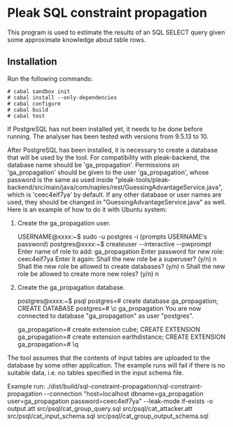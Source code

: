 # Pleak SQL constraint propagation

This program is used to estimate the results of an SQL SELECT query given some approximate knowledge about table rows.

## Installation

Run the following commands:
```
# cabal sandbox init
# cabal install --only-dependencies
# cabal configure
# cabal build
# cabal test
```

If PostgreSQL has not been installed yet, it needs to be done before running. The analyser has been tested with versions from 9.5.13 to 10.

After PostgreSQL has been installed, it is necessary to create a database that will be used by the tool. For compatibility with pleak-backend, the database name should be 'ga_propagation'. Permissions on 'ga_propagation' should be given to the user 'ga_propagation', whose password is the same as used inside "pleak-tools/pleak-backend/src/main/java/com/naples/rest/GuessingAdvantageService.java", which is 'ceec4eif7ya' by default. If any other database or user names are used, they should be changed in "GuessingAdvantageService.java" as well. Here is an example of how to do it with Ubuntu system:

1. Create the ga_propagation user.

    USERNAME@xxxx:~$ sudo -u postgres -i
    (prompts USERNAME's password)
    postgres@xxxx:~$ createuser --interactive --pwprompt
    Enter name of role to add: ga_propagation
    Enter password for new role: ceec4eif7ya
    Enter it again: 
    Shall the new role be a superuser? (y/n) n
    Shall the new role be allowed to create databases? (y/n) n
    Shall the new role be allowed to create more new roles? (y/n) n

2. Create the ga_propagation database.

    postgres@xxxx:~$ psql
    postgres=# create database ga_propagation;
    CREATE DATABASE
    postgres=# \c ga_propagation
    You are now connected to database "ga_propagation" as user "postgres".

    ga_propagation=# create extension cube;
    CREATE EXTENSION
    ga_propagation=# create extension earthdistance;
    CREATE EXTENSION
    ga_propagation=# \q

The tool assumes that the contents of input tables are uploaded to the database by some other application. The example runs will fail if there is no suitable data, i.e. no tables specified in the input schema file.

Example run: ./dist/build/sql-constraint-propagation/sql-constraint-propagation --connection "host=localhost dbname=ga_propagation user=ga_propagation password=ceec4eif7ya" --leak-mode if-exists -o output.att src/psql/cat_group_query.sql src/psql/cat_attacker.att src/psql/cat_input_schema.sql src/psql/cat_group_output_schema.sql

